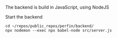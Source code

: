 The backend is build in JavaScript, using NodeJS

Start the backend
```
cd ~/repos/public_repos/perfin/backend/
npx nodemon --exec npx babel-node src/server.js
```